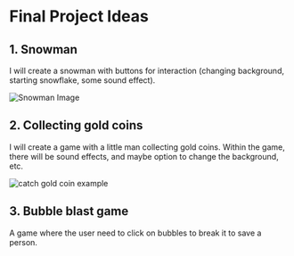 # Final Project Ideas

## 1. Snowman
I will create a snowman with buttons for interaction (changing background, starting snowflake, some sound effect).

![Snowman Image](http://pan.baidu.com/s/1kVrGbJ5)


## 2. Collecting gold coins
I will create a game with a little man collecting gold coins. Within the game, there will be sound effects, and maybe option to change the background, etc. 

![catch gold coin example](http://www.google.com/url?sa=i&rct=j&q=&esrc=s&source=images&cd=&ved=0ahUKEwjxpabm677XAhUDOSYKHWkOClkQjRwIBw&url=http%3A%2F%2Fwww.4399.com%2Fflash%2F52237.htm&psig=AOvVaw1Z1Weds1M5VvYl7ZGg0qYx&ust=1510774948996773)

## 3. Bubble blast game
A game where the user need to click on bubbles to break it to save a person.


